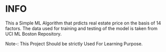 # INFO
This a Simple ML Algorithm that prdicts real estate price on the basis of 14 factors.
The data used for training and testing of the model is taken from UCI ML Boston Repository.


Note-: This Project Should be strictly Used For Learning Purpose. 
